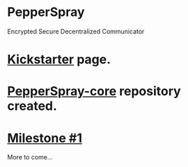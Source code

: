 PepperSpray
===========

Encrypted Secure Decentralized Communicator

# [Kickstarter](https://www.kickstarter.com/projects/270157635/pepperspray-encrypted-secure-decentralized-communi) page.

# [PepperSpray-core](https://github.com/mrstampy/PepperSpray-core) repository created.

# [Milestone #1](https://www.kickstarter.com/projects/270157635/pepperspray-encrypted-secure-decentralized-communi/posts/968575)

More to come...
